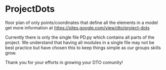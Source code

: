 # ProjectDots
floor plan of only points/coordinates that define all the elements in a model
get more information at https://sites.google.com/view/dto/project-dots

Currently there is only the single file PD.py which contains all parts of the project. We understand that having all modules in a single file may not be best practice but have chosen this to keep things simple as our groups skills grow.

Thank you for your efforts in growing your DTO comunity!
